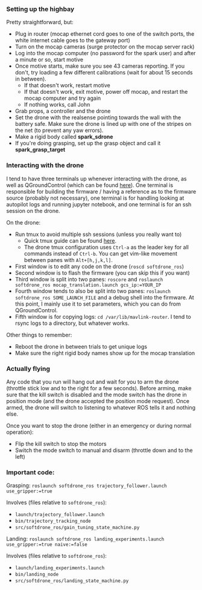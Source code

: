 ### Setting up the highbay

Pretty straightforward, but:

  - Plug in router (mocap ethernet cord goes to one of the switch ports, the white internet cable goes to the gateway port)
  - Turn on the mocap cameras (surge protector on the mocap server rack)
  - Log into the mocap computer (no password for the spark user) and after a minute or so, start motive
  - Once motive starts, make sure you see 43 cameras reporting. If you don't, try loading a few different calibrations (wait for about 15 seconds in between).
    - If that doesn't work, restart motive
    - If that doesn't work, exit motive, power off mocap, and restart the mocap computer and try again
    - If nothing works, call John
  - Grab props, a controller and the drone
  - Set the drone with the realsense pointing towards the wall with the battery safe. Make sure the drone is lined up with one of the stripes on the net (to prevent any yaw errors).
  - Make a rigid body called **spark_sdrone**
  - If you're doing grasping, set up the grasp object and call it **spark_grasp_target**

### Interacting with the drone

I tend to have three terminals up whenever interacting with the drone, as well as QGroundControl (which can be found [here](https://docs.qgroundcontrol.com/master/en/getting_started/download_and_install.html)).  One terminal is responsible for building the firmware / having a reference as to the firmware source (probably not necessary), one terminal is for handling looking at autopilot logs and running jupyter notebook, and one terminal is for an ssh session on the drone.

On the drone:

- Run tmux to avoid multiple ssh sessions (unless you really want to)
  - Quick tmux guide can be found [here](https://www.hamvocke.com/blog/a-quick-and-easy-guide-to-tmux/).
  - The drone tmux configuration uses `Ctrl-a` as the leader key for all commands instead of `Ctrl-b`.  You can get vim-like movement between panes with `Alt+[h,j,k,l]`.
- First window is to edit any code on the drone (`roscd softdrone_ros`)
- Second window is to flash the firmware (you can skip this if you want)
- Third window is split into two panes: `roscore` and `roslaunch softdrone_ros mocap_translation.launch gcs_ip:=YOUR_IP`
- Fourth window tends to also be split into two panes: `roslaunch softdrone_ros SOME_LAUNCH_FILE` and a debug shell into the firmware. At this point, I mainly use it to set parameters, which you can do from QGroundControl.
- Fifth window is for copying logs: `cd /var/lib/mavlink-router`.  I tend to rsync logs to a directory, but whatever works.

Other things to remember:

- Reboot the drone in between trials to get unique logs
- Make sure the right rigid body names show up for the mocap translation

### Actually flying

Any code that you run will hang out and wait for you to arm the drone (throttle stick low and to the right for a few seconds).  Before arming, make sure that the kill switch is disabled and the mode switch has the drone in position mode (and the drone accepted the position mode request).  Once armed, the drone will switch to listening to whatever ROS tells it and nothing else.

Once you want to stop the drone (either in an emergency or during normal operation):
- Flip the kill switch to stop the motors
- Switch the mode switch to manual and disarm (throttle down and to the left)

### Important code:

Grasping: `roslaunch softdrone_ros trajectory_follower.launch use_gripper:=true`

Involves (files relative to `softdrone_ros`):
 - `launch/trajectory_follower.launch`
 - `bin/trajectory_tracking_node`
 - `src/softdrone_ros/gain_tuning_state_machine.py`

Landing: `roslaunch softdrone_ros landing_experiments.launch use_gripper:=true naive:=false`

Involves (files relative to `softdrone_ros`):
 - `launch/landing_experiments.launch`
 - `bin/landing_node`
 - `src/softdrone_ros/landing_state_machine.py`
